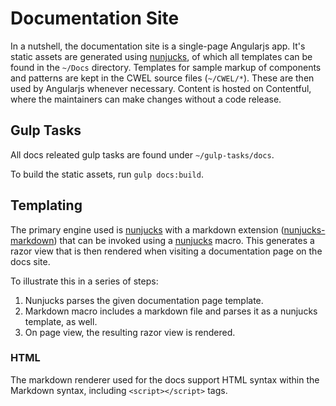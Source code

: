 # Documentation Site

In a nutshell, the documentation site is a single-page Angularjs app. It's
static assets are generated using [nunjucks](https://mozilla.github.io/nunjucks/),
of which all templates can be found in the `~/Docs` directory. Templates for
sample markup of components and patterns are kept in the
CWEL source files (`~/CWEL/*`). These are then used by Angularjs whenever
necessary. Content is hosted on Contentful, where the maintainers can make
changes without a code release.

## Gulp Tasks

All docs releated gulp tasks are found under `~/gulp-tasks/docs`.

To build the static assets, run `gulp docs:build`.

## Templating

The primary engine used is [nunjucks](https://mozilla.github.io/nunjucks/)
with a markdown extension
([nunjucks-markdown](https://www.npmjs.com/package/nunjucks-markdown)) that can
be invoked using a [nunjucks](https://mozilla.github.io/nunjucks/) macro. This
generates a razor view that is then rendered when visiting a documentation page
on the docs site.

To illustrate this in a series of steps:

1. Nunjucks parses the given documentation page template.
2. Markdown macro includes a markdown file and parses it as a nunjucks template,
as well.
3. On page view, the resulting razor view is rendered.

### HTML

The markdown renderer used for the docs support HTML syntax within the Markdown
syntax, including `<script></script>` tags.
